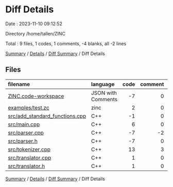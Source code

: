 # Diff Details

Date : 2023-11-10 09:12:52

Directory /home/tallen/ZINC

Total : 9 files,  1 codes, 1 comments, -4 blanks, all -2 lines

[Summary](results.md) / [Details](details.md) / [Diff Summary](diff.md) / Diff Details

## Files
| filename | language | code | comment | blank | total |
| :--- | :--- | ---: | ---: | ---: | ---: |
| [ZINC.code-workspace](/ZINC.code-workspace) | JSON with Comments | -7 | 0 | 0 | -7 |
| [examples/test.zc](/examples/test.zc) | zinc | 2 | 0 | 0 | 2 |
| [src/add_standard_functions.cpp](/src/add_standard_functions.cpp) | C++ | -1 | 0 | 0 | -1 |
| [src/main.cpp](/src/main.cpp) | C++ | 6 | 0 | 3 | 9 |
| [src/parser.cpp](/src/parser.cpp) | C++ | -7 | -2 | -4 | -13 |
| [src/parser.h](/src/parser.h) | C++ | -7 | 0 | -4 | -11 |
| [src/tokenizer.cpp](/src/tokenizer.cpp) | C++ | 13 | 3 | 0 | 16 |
| [src/translator.cpp](/src/translator.cpp) | C++ | 1 | 0 | 1 | 2 |
| [src/translator.h](/src/translator.h) | C++ | 1 | 0 | 0 | 1 |

[Summary](results.md) / [Details](details.md) / [Diff Summary](diff.md) / Diff Details